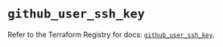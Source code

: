 # `github_user_ssh_key`

Refer to the Terraform Registry for docs: [`github_user_ssh_key`](https://registry.terraform.io/providers/integrations/github/6.2.3/docs/resources/user_ssh_key).

